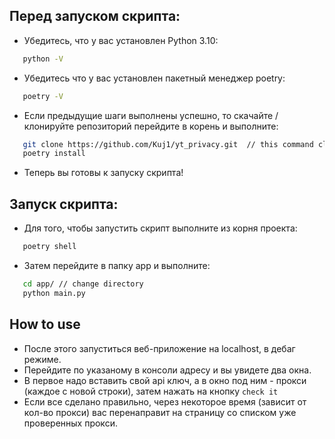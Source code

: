 ## Перед запуском скрипта:
- Убедитесь, что у вас установлен Python 3.10:
```bash
   python -V
```
-  Убедитесь что у вас установлен пакетный менеджер poetry:
```bash
   poetry -V
```
- Если предыдущие шаги выполнены успешно, то скачайте / клонируйте репозиторий перейдите в корень и выполните:
```bash
   git clone https://github.com/Kuj1/yt_privacy.git  // this command clone this repo in your working directory
   poetry install
```
- Теперь вы готовы к запуску скрипта!

## Запуск скрипта:
- Для того, чтобы запустить скрипт выполните из корня проекта:
```bash
   poetry shell   
```
- Затем перейдите в папку app и выполните:
```bash
   cd app/ // change directory
   python main.py
```
## How to use
- После этого запуститься веб-приложение на localhost, в дебаг режиме.
- Перейдите по указаному в консоли адресу и вы увидете два окна.
- В первое надо вставить свой api ключ, а в окно под ним - прокси (каждое с новой строки), затем нажать на кнопку `check it`
- Если все сделано правильно, через некоторое время (зависит от кол-во прокси) вас перенаправит на страницу со списком уже проверенных прокси.
